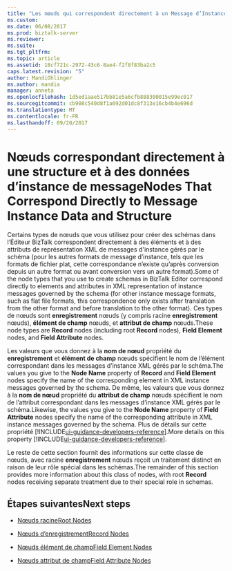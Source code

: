 ```yaml
---
title: "Les nœuds qui correspondent directement à un Message d’Instance Structure et les données | Documents Microsoft"
ms.custom: 
ms.date: 06/08/2017
ms.prod: biztalk-server
ms.reviewer: 
ms.suite: 
ms.tgt_pltfrm: 
ms.topic: article
ms.assetid: 18cf721c-2972-43c6-8ae4-f2f8f83ba2c5
caps.latest.revision: "5"
author: MandiOhlinger
ms.author: mandia
manager: anneta
ms.openlocfilehash: 1d5ed1aae517bb81e5a6cfb888300015e99ec017
ms.sourcegitcommit: cb908c540d8f1a692d01dc8f313e16cb4b4e696d
ms.translationtype: MT
ms.contentlocale: fr-FR
ms.lasthandoff: 09/20/2017
---
```

# <a name="nodes-that-correspond-directly-to-message-instance-data-and-structure"></a><span data-ttu-id="03cb4-102">Nœuds correspondant directement à une structure et à des données d’instance de message</span><span class="sxs-lookup"><span data-stu-id="03cb4-102">Nodes That Correspond Directly to Message Instance Data and Structure</span></span>
<span data-ttu-id="03cb4-103">Certains types de nœuds que vous utilisez pour créer des schémas dans l’Éditeur BizTalk correspondent directement à des éléments et à des attributs de représentation XML de messages d'instance gérés par le schéma (pour les autres formats de message d’instance, tels que les formats de fichier plat, cette correspondance n’existe qu’après conversion depuis un autre format ou avant conversion vers un autre format).</span><span class="sxs-lookup"><span data-stu-id="03cb4-103">Some of the node types that you use to create schemas in BizTalk Editor correspond directly to elements and attributes in XML representation of instance messages governed by the schema (for other instance message formats, such as flat file formats, this correspondence only exists after translation from the other format and before translation to the other format).</span></span> <span data-ttu-id="03cb4-104">Ces types de nœuds sont **enregistrement** nœuds (y compris racine **enregistrement** nœuds), **élément de champ** nœuds, et **attribut de champ** nœuds.</span><span class="sxs-lookup"><span data-stu-id="03cb4-104">These node types are **Record** nodes (including root **Record** nodes), **Field Element** nodes, and **Field Attribute** nodes.</span></span>  
  
 <span data-ttu-id="03cb4-105">Les valeurs que vous donnez à la **nom de nœud** propriété du **enregistrement** et **élément de champ** nœuds spécifient le nom de l’élément correspondant dans les messages d’instance XML gérés par le schéma.</span><span class="sxs-lookup"><span data-stu-id="03cb4-105">The values you give to the **Node Name** property of **Record** and **Field Element** nodes specify the name of the corresponding element in XML instance messages governed by the schema.</span></span> <span data-ttu-id="03cb4-106">De même, les valeurs que vous donnez à la **nom de nœud** propriété du **attribut de champ** nœuds spécifient le nom de l’attribut correspondant dans les messages d’instance XML gérés par le schéma.</span><span class="sxs-lookup"><span data-stu-id="03cb4-106">Likewise, the values you give to the **Node Name** property of **Field Attribute** nodes specify the name of the corresponding attribute in XML instance messages governed by the schema.</span></span> <span data-ttu-id="03cb4-107">Plus de détails sur cette propriété [!INCLUDE[ui-guidance-developers-reference](../includes/ui-guidance-developers-reference.md)].</span><span class="sxs-lookup"><span data-stu-id="03cb4-107">More details on this property [!INCLUDE[ui-guidance-developers-reference](../includes/ui-guidance-developers-reference.md)].</span></span>
  
 <span data-ttu-id="03cb4-108">Le reste de cette section fournit des informations sur cette classe de nœuds, avec racine **enregistrement** nœuds reçoit un traitement distinct en raison de leur rôle spécial dans les schémas.</span><span class="sxs-lookup"><span data-stu-id="03cb4-108">The remainder of this section provides more information about this class of nodes, with root **Record** nodes receiving separate treatment due to their special role in schemas.</span></span>  
  
## <a name="next-steps"></a><span data-ttu-id="03cb4-109">Étapes suivantes</span><span class="sxs-lookup"><span data-stu-id="03cb4-109">Next steps</span></span> 
  
-   [<span data-ttu-id="03cb4-110">Nœuds racine</span><span class="sxs-lookup"><span data-stu-id="03cb4-110">Root Nodes</span></span>](../core/root-nodes.md)  
  
-   [<span data-ttu-id="03cb4-111">Nœuds d’enregistrement</span><span class="sxs-lookup"><span data-stu-id="03cb4-111">Record Nodes</span></span>](../core/record-nodes.md)  
  
-   [<span data-ttu-id="03cb4-112">Nœuds élément de champ</span><span class="sxs-lookup"><span data-stu-id="03cb4-112">Field Element Nodes</span></span>](../core/field-element-nodes.md)  
  
-   [<span data-ttu-id="03cb4-113">Nœuds attribut de champ</span><span class="sxs-lookup"><span data-stu-id="03cb4-113">Field Attribute Nodes</span></span>](../core/field-attribute-nodes.md)